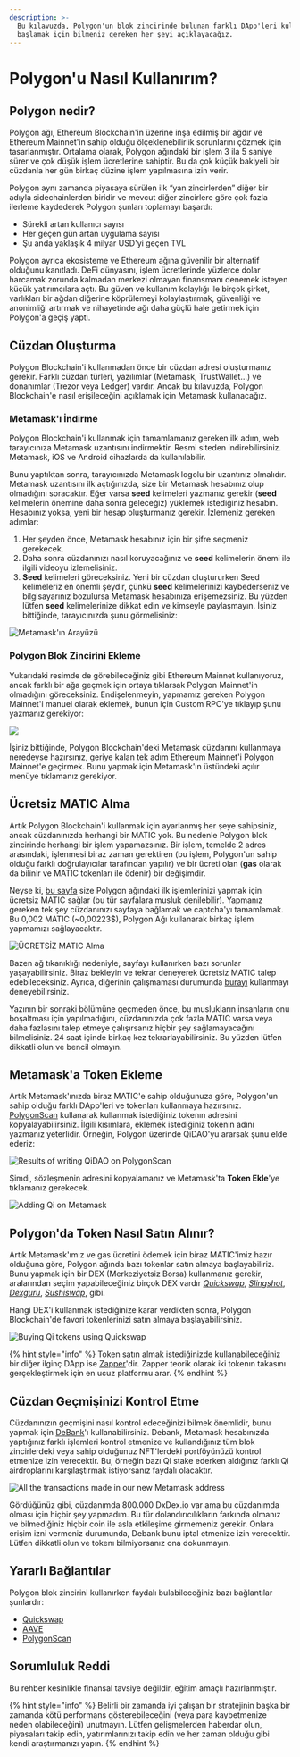 ```yaml
---
description: >-
  Bu kılavuzda, Polygon'un blok zincirinde bulunan farklı DApp'leri kullanmaya
  başlamak için bilmeniz gereken her şeyi açıklayacağız.
---
```


# Polygon'u Nasıl Kullanırım?

## Polygon nedir?

Polygon ağı, Ethereum Blockchain'in üzerine inşa edilmiş bir ağdır ve Ethereum Mainnet'in sahip olduğu ölçeklenebilirlik sorunlarını çözmek için tasarlanmıştır. Ortalama olarak, Polygon ağındaki bir işlem 3 ila 5 saniye sürer ve çok düşük işlem ücretlerine sahiptir. Bu da çok küçük bakiyeli bir cüzdanla her gün birkaç düzine işlem yapılmasına izin verir.

Polygon aynı zamanda piyasaya sürülen ilk “yan zincirlerden” diğer bir adıyla sidechainlerden biridir ve mevcut diğer zincirlere göre çok fazla ilerleme kaydederek Polygon şunları toplamayı başardı:

* Sürekli artan kullanıcı sayısı
* Her geçen gün artan uygulama sayısı
* Şu anda yaklaşık 4 milyar USD'yi geçen TVL

Polygon ayrıca ekosisteme ve Ethereum ağına güvenilir bir alternatif olduğunu kanıtladı. DeFi dünyasını, işlem ücretlerinde yüzlerce dolar harcamak zorunda kalmadan merkezi olmayan finansmanı denemek isteyen küçük yatırımcılara açtı. Bu güven ve kullanım kolaylığı ile birçok şirket, varlıkları bir ağdan diğerine köprülemeyi kolaylaştırmak, güvenliği ve anonimliği artırmak ve nihayetinde ağı daha güçlü hale getirmek için Polygon'a geçiş yaptı.

## Cüzdan Oluşturma

Polygon Blockchain'i kullanmadan önce bir cüzdan adresi oluşturmanız gerekir. Farklı cüzdan türleri, yazılımlar (Metamask, TrustWallet...) ve donanımlar (Trezor veya Ledger) vardır. Ancak bu kılavuzda, Polygon Blockchain'e nasıl erişileceğini açıklamak için Metamask kullanacağız.

### Metamask'ı İndirme

Polygon Blockchain'i kullanmak için tamamlamanız gereken ilk adım, web tarayıcınıza Metamask uzantısını indirmektir. Resmi siteden indirebilirsiniz. Metamask, iOS ve Android cihazlarda da kullanılabilir.

Bunu yaptıktan sonra, tarayıcınızda Metamask logolu bir uzantınız olmalıdır. Metamask uzantısını ilk açtığınızda, size bir Metamask hesabınız olup olmadığını soracaktır. Eğer varsa **seed** kelimeleri yazmanız gerekir (**seed** kelimelerin önemine daha sonra geleceğiz) yüklemek istediğiniz hesabın. Hesabınız yoksa, yeni bir hesap oluşturmanız gerekir. İzlemeniz gereken adımlar:

1. Her şeyden önce, Metamask hesabınız için bir şifre seçmeniz gerekecek.
2. Daha sonra cüzdanınızı nasıl koruyacağınız ve **seed** kelimelerin önemi ile ilgili videoyu izlemelisiniz.
3. **Seed** kelimeleri göreceksiniz. Yeni bir cüzdan oluştururken Seed kelimeleriz en önemli şeydir, çünkü **seed** kelimelerinizi kaybederseniz ve bilgisayarınız bozulursa Metamask hesabınıza erişemezsiniz. Bu yüzden lütfen **seed** kelimelerinize dikkat edin ve kimseyle paylaşmayın. İşiniz bittiğinde, tarayıcınızda şunu görmelisiniz:

![Metamask'ın Arayüzü](<../../.gitbook/assets/image (18).png>)

### Polygon Blok Zincirini Ekleme

Yukarıdaki resimde de görebileceğiniz gibi Ethereum Mainnet kullanıyoruz, ancak farklı bir ağa geçmek için ortaya tıklarsak Polygon Mainnet'in olmadığını göreceksiniz. Endişelenmeyin, yapmamız gereken Polygon Mainnet'i manuel olarak eklemek, bunun için Custom RPC'ye tıklayıp şunu yazmanız gerekiyor:

![](<../../.gitbook/assets/image (20).png>)

İşiniz bittiğinde, Polygon Blockchain'deki Metamask cüzdanını kullanmaya neredeyse hazırsınız, geriye kalan tek adım Ethereum Mainnet'i Polygon Mainnet'e geçirmek. Bunu yapmak için Metamask'ın üstündeki açılır menüye tıklamanız gerekiyor.

## Ücretsiz MATIC Alma

Artık Polygon Blockchain'i kullanmak için ayarlanmış her şeye sahipsiniz, ancak cüzdanınızda herhangi bir MATIC yok. Bu nedenle Polygon blok zincirinde herhangi bir işlem yapamazsınız. Bir işlem, temelde 2 adres arasındaki, işlenmesi biraz zaman gerektiren (bu işlem, Polygon'un sahip olduğu farklı doğrulayıcılar tarafından yapılır) ve bir ücreti olan (**gas** olarak da bilinir ve MATIC tokenları ile ödenir) bir değişimdir.

Neyse ki, [bu sayfa](https://matic.supply) size Polygon ağındaki ilk işlemlerinizi yapmak için ücretsiz MATIC sağlar (bu tür sayfalara musluk denilebilir). Yapmanız gereken tek şey cüzdanınızı sayfaya bağlamak ve captcha'yı tamamlamak. Bu 0,002 MATIC (\~0,00223$), Polygon Ağı kullanarak birkaç işlem yapmamızı sağlayacaktır.

![ÜCRETSİZ MATIC Alma](<../../.gitbook/assets/image (23).png>)

Bazen ağ tıkanıklığı nedeniyle, sayfayı kullanırken bazı sorunlar yaşayabilirsiniz. Biraz bekleyin ve tekrar deneyerek ücretsiz MATIC talep edebileceksiniz. Ayrıca, diğerinin çalışmaması durumunda [burayı](https://macncheese.finance/matic-polygon-mainnet-faucet.php) kullanmayı deneyebilirsiniz.

Yazının bir sonraki bölümüne geçmeden önce, bu muslukların insanların onu boşaltması için yapılmadığını, cüzdanınızda çok fazla MATIC varsa veya daha fazlasını talep etmeye çalışırsanız hiçbir şey sağlamayacağını bilmelisiniz. 24 saat içinde birkaç kez tekrarlayabilirsiniz. Bu yüzden lütfen dikkatli olun ve bencil olmayın.

## Metamask'a Token Ekleme

Artık Metamask'ınızda biraz MATIC'e sahip olduğunuza göre, Polygon'un sahip olduğu farklı DApp'leri ve tokenları kullanmaya hazırsınız. [PolygonScan](https://polygonscan.com) kullanarak kullanmak istediğiniz tokenın adresini kopyalayabilirsiniz. İlgili kısımlara, eklemek istediğiniz tokenın adını yazmanız yeterlidir. Örneğin, Polygon üzerinde QiDAO'yu ararsak şunu elde ederiz:

![Results of writing QiDAO on PolygonScan](<../../.gitbook/assets/image (24).png>)

Şimdi, sözleşmenin adresini kopyalamanız ve Metamask'ta **Token Ekle**'ye tıklamanız gerekecek.

![Adding Qi on Metamask](<../../.gitbook/assets/image (25).png>)

## Polygon'da Token Nasıl Satın Alınır?

Artık Metamask'ımız ve gas ücretini ödemek için biraz MATIC'imiz hazır olduğuna göre, Polygon ağında bazı tokenlar satın almaya başlayabiliriz. Bunu yapmak için bir DEX (Merkeziyetsiz Borsa) kullanmanız gerekir, aralarından seçim yapabileceğiniz birçok DEX vardır [_Quickswap_](https://quickswap.exchange/#/swap), [_Slingshot_](https://app.slingshot.finance/trade/m/MATIC/USDC), [_Dexguru_](https://dex.guru), [_Sushiswap_](https://app.sushi.com/swap), gibi.

Hangi DEX'i kullanmak istediğinize karar verdikten sonra, Polygon Blockchain'de favori tokenlerinizi satın almaya başlayabilirsiniz.

![Buying Qi tokens using Quickswap](<../../.gitbook/assets/image (26).png>)

{% hint style="info" %}
Token satın almak istediğinizde kullanabileceğiniz bir diğer ilginç DApp ise [Zapper](https://zapper.fi/es/exchange)'dir. Zapper teorik olarak iki tokenın takasını gerçekleştirmek için en ucuz platformu arar.
{% endhint %}

## Cüzdan Geçmişinizi Kontrol Etme

Cüzdanınızın geçmişini nasıl kontrol edeceğinizi bilmek önemlidir, bunu yapmak için [DeBank](https://debank.com)'ı kullanabilirsiniz. Debank, Metamask hesabınızda yaptığınız farklı işlemleri kontrol etmenize ve kullandığınız tüm blok zincirlerdeki veya sahip olduğunuz NFT'lerdeki portföyünüzü kontrol etmenize izin verecektir. Bu, örneğin bazı Qi stake ederken aldığınız farklı Qi airdroplarını karşılaştırmak istiyorsanız faydalı olacaktır.

![All the transactions made in our new Metamask address](<../../.gitbook/assets/image (27).png>)

Gördüğünüz gibi, cüzdanımda 800.000 DxDex.io var ama bu cüzdanımda olması için hiçbir şey yapmadım. Bu tür dolandırıcılıkların farkında olmanız ve bilmediğiniz hiçbir coin ile asla etkileşime girmemeniz gerekir. Onlara erişim izni vermeniz durumunda, Debank bunu iptal etmenize izin verecektir. Lütfen dikkatli olun ve tokenı bilmiyorsanız ona dokunmayın.

## Yararlı Bağlantılar

Polygon blok zincirini kullanırken faydalı bulabileceğiniz bazı bağlantılar şunlardır:

* [Quickswap](https://quickswap.exchange/#/swap)
* [AAVE](https://app.aave.com)
* [PolygonScan](https://polygonscan.com/gastracker/)

## Sorumluluk Reddi

Bu rehber kesinlikle finansal tavsiye değildir, eğitim amaçlı hazırlanmıştır.

{% hint style="info" %}
Belirli bir zamanda iyi çalışan bir stratejinin başka bir zamanda kötü performans gösterebileceğini (veya para kaybetmenize neden olabileceğini) unutmayın. Lütfen gelişmelerden haberdar olun, piyasaları takip edin, yatırımlarınızı takip edin ve her zaman olduğu gibi kendi araştırmanızı yapın.
{% endhint %}
